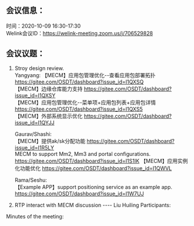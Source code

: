 会议信息：
------------

时间：2020-10-09 16:30-17:30  
Welink会议ID：https://welink-meeting.zoom.us/j/706529828


会议议题：
------------
 1. Stroy design review.  
    Yangyang:
     【MECM】应用包管理优化--查看应用包部署拓扑
https://gitee.com/OSDT/dashboard?issue_id=I1QXSQ  
     【MECM】边缘仓库能力支持
https://gitee.com/OSDT/dashboard?issue_id=I1QXSY  
     【MECM】应用包管理优化--菜单项+应用包列表+应用包详情
https://gitee.com/OSDT/dashboard?issue_id=I1QXS5  
     【MECM】外部系统显示优化
https://gitee.com/OSDT/dashboard?issue_id=I1QYJJ  

    Gaurav/Shashi:  
    【MECM】提供ak/sk分配功能
https://gitee.com/OSDT/dashboard?issue_id=I1R5LY  
    MECM to support Mm2, Mm3 and portal configurations.
https://gitee.com/OSDT/dashboard?issue_id=I1S1IK
     【MECM】应用实例化功能优化
https://gitee.com/OSDT/dashboard?issue_id=I1QWVL    

    Rama/Seshu:  
    【Example APP】support positioning service as an example app.
https://gitee.com/OSDT/dashboard?issue_id=I1W7UJ

 2. RTP interact with MECM  discussion ---- Liu Huiling 
Participants:    
  

 
Minutes of the meeting:  







